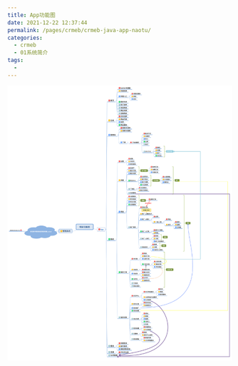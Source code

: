```yaml
---
title: App功能图
date: 2021-12-22 12:37:44
permalink: /pages/crmeb/crmeb-java-app-naotu/
categories:
  - crmeb
  - 01系统简介
tags:
  - 
---
```

![](../../images/202112221635135.png)
